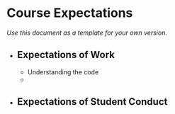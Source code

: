 # Course Expectations
*Use this document as a template for your own version.*

- ## Expectations of Work
  - Understanding the code
  -
- ## Expectations of Student Conduct
